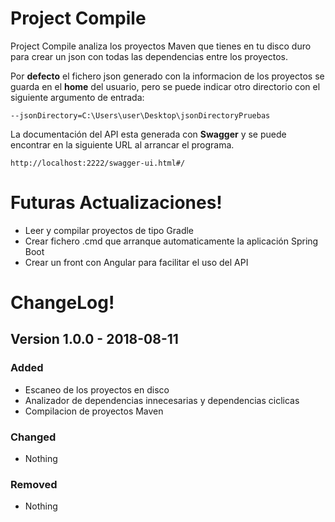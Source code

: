 # Project Compile

Project Compile analiza los proyectos Maven que tienes en tu disco duro para crear un json con todas las dependencias entre los proyectos.

Por **defecto** el fichero json generado con la informacion de los proyectos se guarda en el **home** del usuario, pero se puede indicar otro directorio con el siguiente argumento de entrada:
```
--jsonDirectory=C:\Users\user\Desktop\jsonDirectoryPruebas
```

La documentación del API esta generada con **Swagger** y se puede encontrar en la siguiente URL al arrancar el programa.
```
http://localhost:2222/swagger-ui.html#/
```

# Futuras Actualizaciones!

  - Leer y compilar proyectos de tipo Gradle
  - Crear fichero .cmd que arranque automaticamente la aplicación Spring Boot
  - Crear un front con Angular para facilitar el uso del API

# ChangeLog!
## Version 1.0.0 - 2018-08-11
### Added
  - Escaneo de los proyectos en disco
  - Analizador de dependencias innecesarias y dependencias ciclicas
  - Compilacion de proyectos Maven
### Changed
  - Nothing
### Removed
  - Nothing
